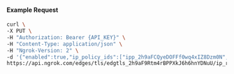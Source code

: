 <!-- Code generated for API Clients. DO NOT EDIT. -->

#### Example Request

```bash
curl \
-X PUT \
-H "Authorization: Bearer {API_KEY}" \
-H "Content-Type: application/json" \
-H "Ngrok-Version: 2" \
-d '{"enabled":true,"ip_policy_ids":["ipp_2h9aFCQyeDOFFf0wq4xIZ8Dzm0N","ipp_2h9aF8g5nzjvkA5Z53smJFLdCzO"]}' \
https://api.ngrok.com/edges/tls/edgtls_2h9aF9Rtm4rBPPXkJ6h6hnYDNuU/ip_restriction
```
